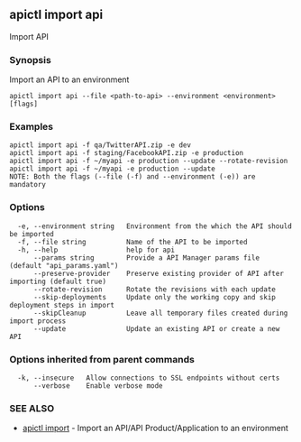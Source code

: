 ## apictl import api

Import API

### Synopsis

Import an API to an environment

```
apictl import api --file <path-to-api> --environment <environment> [flags]
```

### Examples

```
apictl import api -f qa/TwitterAPI.zip -e dev
apictl import api -f staging/FacebookAPI.zip -e production
apictl import api -f ~/myapi -e production --update --rotate-revision
apictl import api -f ~/myapi -e production --update
NOTE: Both the flags (--file (-f) and --environment (-e)) are mandatory
```

### Options

```
  -e, --environment string   Environment from the which the API should be imported
  -f, --file string          Name of the API to be imported
  -h, --help                 help for api
      --params string        Provide a API Manager params file (default "api_params.yaml")
      --preserve-provider    Preserve existing provider of API after importing (default true)
      --rotate-revision      Rotate the revisions with each update
      --skip-deployments     Update only the working copy and skip deployment steps in import
      --skipCleanup          Leave all temporary files created during import process
      --update               Update an existing API or create a new API
```

### Options inherited from parent commands

```
  -k, --insecure   Allow connections to SSL endpoints without certs
      --verbose    Enable verbose mode
```

### SEE ALSO

* [apictl import](apictl_import.md)	 - Import an API/API Product/Application to an environment

